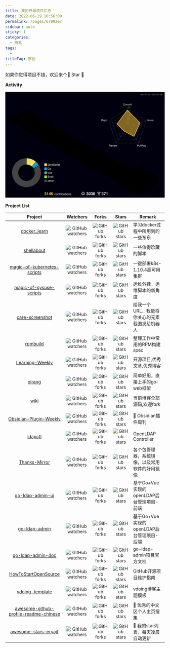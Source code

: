 ```yaml
---
title: 我的开源项目汇总
date: 2022-06-19 10:56:00
permalink: /pages/67892e/
sidebar: auto
sticky: 1
categories:
  - 随笔
tags:
  -
titleTag: 原创
---
```


如果你觉得项目不错，欢迎来个🤩 Star 🤩

**Activity**

![](https://raw.githubusercontent.com/eryajf/eryajf/master/profile-3d-contrib/profile-night-rainbow.svg)

**Project List**


|                           Project                            |                           Watchers                           |                            Forks                             |                            Stars                             | Remark                                         |
| :----------------------------------------------------------: | :----------------------------------------------------------: | :----------------------------------------------------------: | :----------------------------------------------------------: | ---------------------------------------------- |
|    [docker_learn](https://github.com/eryajf/docker_learn)    | ![GitHub watchers](https://img.shields.io/github/watchers/eryajf/docker_learn.svg?style=social) | ![GitHub forks](https://img.shields.io/github/forks/eryajf/docker_learn.svg?style=social) | ![GitHub stars](https://img.shields.io/github/stars/eryajf/docker_learn.svg?style=social) | 学习docker过程中所用到的一些东东               |
|      [shellabout](https://github.com/eryajf/shellabout)      | ![GitHub watchers](https://img.shields.io/github/watchers/eryajf/shellabout.svg?style=social) | ![GitHub forks](https://img.shields.io/github/forks/eryajf/shellabout.svg?style=social) | ![GitHub stars](https://img.shields.io/github/stars/eryajf/shellabout.svg?style=social) | 一些值得珍藏的脚本                             |
| [magic-of-kubernetes-scripts](https://github.com/eryajf/magic-of-kubernetes-scripts) | ![GitHub watchers](https://img.shields.io/github/watchers/eryajf/magic-of-kubernetes-scripts.svg?style=social) | ![GitHub forks](https://img.shields.io/github/forks/eryajf/magic-of-kubernetes-scripts.svg?style=social) | ![GitHub stars](https://img.shields.io/github/stars/eryajf/magic-of-kubernetes-scripts.svg?style=social) | 一键部署k8s-1.10.4高可用集群                   |
| [magic-of-sysuse-scripts](https://github.com/eryajf/magic-of-sysuse-scripts) | ![GitHub watchers](https://img.shields.io/github/watchers/eryajf/magic-of-sysuse-scripts.svg?style=social) | ![GitHub forks](https://img.shields.io/github/forks/eryajf/magic-of-sysuse-scripts.svg?style=social) | ![GitHub stars](https://img.shields.io/github/stars/eryajf/magic-of-sysuse-scripts.svg?style=social) | 运维外挂，运维脚本的新角度                     |
| [ care-screenshot](https://github.com/eryajf/care-screenshot) | ![GitHub watchers](https://img.shields.io/github/watchers/eryajf/care-screenshot.svg?style=social) | ![GitHub forks](https://img.shields.io/github/forks/eryajf/care-screenshot.svg?style=social) | ![GitHub stars](https://img.shields.io/github/stars/eryajf/care-screenshot.svg?style=social) | 给我一个URL，我能将你关心的元素截图发给机器人  |
|        [rpmbuild](https://github.com/eryajf/rpmbuild)        | ![GitHub watchers](https://img.shields.io/github/watchers/eryajf/rpmbuild.svg?style=social) | ![GitHub forks](https://img.shields.io/github/forks/eryajf/rpmbuild.svg?style=social) | ![GitHub stars](https://img.shields.io/github/stars/eryajf/rpmbuild.svg?style=social) | 整理工作中常用的RPM构建spec                    |
| [Learning-Weekly](https://github.com/eryajf/Learning-Weekly) | ![GitHub watchers](https://img.shields.io/github/watchers/eryajf/Learning-Weekly.svg?style=social) | ![GitHub forks](https://img.shields.io/github/forks/eryajf/Learning-Weekly.svg?style=social) | ![GitHub stars](https://img.shields.io/github/stars/eryajf/Learning-Weekly.svg?style=social) | 开源项目,优秀文章,优秀博客                     |
|          [xirang](https://github.com/eryajf/xirang)          | ![GitHub watchers](https://img.shields.io/github/watchers/eryajf/xirang.svg?style=social) | ![GitHub forks](https://img.shields.io/github/forks/eryajf/xirang.svg?style=social) | ![GitHub stars](https://img.shields.io/github/stars/eryajf/xirang.svg?style=social) | 简单好用，直接上手的go-web框架                 |
|      [wiki](https://github.com/eryajf/eryajf.github.io)      | ![GitHub watchers](https://img.shields.io/github/watchers/eryajf/eryajf.github.io.svg?style=social) | ![GitHub forks](https://img.shields.io/github/forks/eryajf/eryajf.github.io.svg?style=social) | ![GitHub stars](https://img.shields.io/github/stars/eryajf/eryajf.github.io.svg?style=social) | 当前博客全部源码,欢迎fork                      |
| [Obsidian-Plugin-Weekly](https://github.com/eryajf/Obsidian-Plugin-Weekly) | ![GitHub watchers](https://img.shields.io/github/watchers/eryajf/Obsidian-Plugin-Weekly.svg?style=social) | ![GitHub forks](https://img.shields.io/github/forks/eryajf/Obsidian-Plugin-Weekly.svg?style=social) | ![GitHub stars](https://img.shields.io/github/stars/eryajf/Obsidian-Plugin-Weekly.svg?style=social) | 📝 Obsidian插件周刊      |
|         [ldapctl](https://github.com/eryajf/ldapctl)         | ![GitHub watchers](https://img.shields.io/github/watchers/eryajf/ldapctl.svg?style=social) | ![GitHub forks](https://img.shields.io/github/forks/eryajf/ldapctl.svg?style=social) | ![GitHub stars](https://img.shields.io/github/stars/eryajf/ldapctl.svg?style=social) | OpenLDAP Controller                            |
|   [Thanks-Mirror](https://github.com/eryajf/Thanks-Mirror)   | ![GitHub watchers](https://img.shields.io/github/watchers/eryajf/Thanks-Mirror.svg?style=social) | ![GitHub forks](https://img.shields.io/github/forks/eryajf/Thanks-Mirror.svg?style=social) | ![GitHub stars](https://img.shields.io/github/stars/eryajf/Thanks-Mirror.svg?style=social) | 各个包管理器，系统镜像，以及常用软件的好用镜像 |
| [go-ldap-admin-ui](https://github.com/eryajf/go-ldap-admin-ui) | ![GitHub watchers](https://img.shields.io/github/watchers/eryajf/go-ldap-admin-ui.svg?style=social) | ![GitHub forks](https://img.shields.io/github/forks/eryajf/go-ldap-admin-ui.svg?style=social) | ![GitHub stars](https://img.shields.io/github/stars/eryajf/go-ldap-admin-ui.svg?style=social) | 基于Go+Vue实现的openLDAP后台管理项目-前端      |
| [go-ldap-admin](https://github.com/eryajf/go-ldap-admin) | ![GitHub watchers](https://img.shields.io/github/watchers/eryajf/go-ldap-admin.svg?style=social) | ![GitHub forks](https://img.shields.io/github/forks/eryajf/go-ldap-admin.svg?style=social) | ![GitHub stars](https://img.shields.io/github/stars/eryajf/go-ldap-admin.svg?style=social) | 基于Go+Vue实现的openLDAP后台管理项目-后端      |
| [go-ldap-admin-doc](https://github.com/eryajf/go-ldap-admin-doc) | ![GitHub watchers](https://img.shields.io/github/watchers/eryajf/go-ldap-admin-doc.svg?style=social) | ![GitHub forks](https://img.shields.io/github/forks/eryajf/go-ldap-admin-doc.svg?style=social) | ![GitHub stars](https://img.shields.io/github/stars/eryajf/go-ldap-admin-doc.svg?style=social) | go-ldap-admin项目官方文档      |
| [HowToStartOpenSource](https://github.com/eryajf/HowToStartOpenSource) | ![GitHub watchers](https://img.shields.io/github/watchers/eryajf/HowToStartOpenSource.svg?style=social) | ![GitHub forks](https://img.shields.io/github/forks/eryajf/HowToStartOpenSource.svg?style=social) | ![GitHub stars](https://img.shields.io/github/stars/eryajf/HowToStartOpenSource.svg?style=social) | GitHub开源项目维护指南      |
| [vdoing-template](https://github.com/eryajf/vdoing-template) | ![GitHub watchers](https://img.shields.io/github/watchers/eryajf/vdoing-template.svg?style=social) | ![GitHub forks](https://img.shields.io/github/forks/eryajf/vdoing-template.svg?style=social) | ![GitHub stars](https://img.shields.io/github/stars/eryajf/vdoing-template.svg?style=social) | vdoing博客主题模板      |
| [awesome-github-profile-readme-chinese](https://github.com/eryajf/awesome-github-profile-readme-chinese) | ![GitHub watchers](https://img.shields.io/github/watchers/eryajf/awesome-github-profile-readme-chinese.svg?style=social) | ![GitHub forks](https://img.shields.io/github/forks/eryajf/awesome-github-profile-readme-chinese.svg?style=social) | ![GitHub stars](https://img.shields.io/github/stars/eryajf/awesome-github-profile-readme-chinese.svg?style=social) | 🦩 优秀的中文区个人主页搜集      |
| [awesome-stars-eryajf](https://github.com/eryajf/awesome-stars-eryajf) | ![GitHub watchers](https://img.shields.io/github/watchers/eryajf/awesome-stars-eryajf.svg?style=social) | ![GitHub forks](https://img.shields.io/github/forks/eryajf/awesome-stars-eryajf.svg?style=social) | ![GitHub stars](https://img.shields.io/github/stars/eryajf/awesome-stars-eryajf.svg?style=social) | 🤩 我的star列表，每天凌晨自动更新      |
